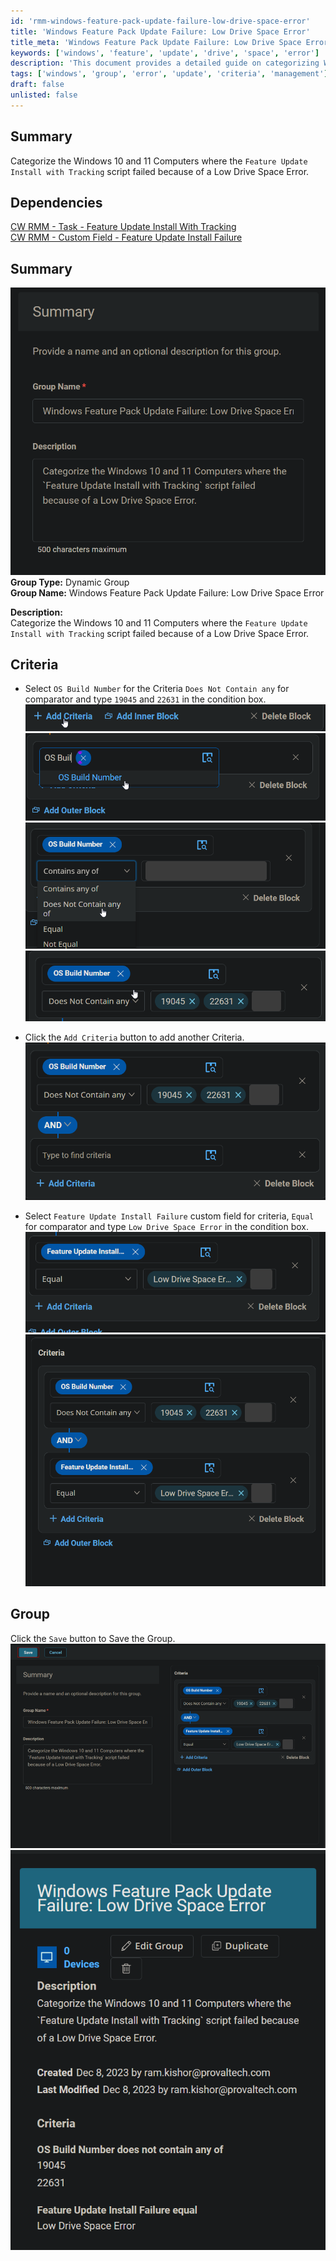 ```yaml
---
id: 'rmm-windows-feature-pack-update-failure-low-drive-space-error'
title: 'Windows Feature Pack Update Failure: Low Drive Space Error'
title_meta: 'Windows Feature Pack Update Failure: Low Drive Space Error'
keywords: ['windows', 'feature', 'update', 'drive', 'space', 'error']
description: 'This document provides a detailed guide on categorizing Windows 10 and 11 computers where the Feature Update Install with Tracking script failed due to a Low Drive Space Error. It outlines the necessary criteria and steps for creating a dynamic group to manage these failures effectively.'
tags: ['windows', 'group', 'error', 'update', 'criteria', 'management']
draft: false
unlisted: false
---
```

## Summary

Categorize the Windows 10 and 11 Computers where the `Feature Update Install with Tracking` script failed because of a Low Drive Space Error.

## Dependencies

[CW RMM - Task - Feature Update Install With Tracking](https://proval.itglue.com/DOC-5078775-12947845)  
[CW RMM - Custom Field - Feature Update Install Failure](https://proval.itglue.com/DOC-5078775-14592254)

## Summary

![Image](../../../static/img/Windows-Feature-Pack-Update-Failure-Low-Drive-Space-Error/image_1.png)  
**Group Type:** Dynamic Group  
**Group Name:** Windows Feature Pack Update Failure: Low Drive Space Error  

**Description:**  
Categorize the Windows 10 and 11 Computers where the `Feature Update Install with Tracking` script failed because of a Low Drive Space Error.

## Criteria

- Select `OS Build Number` for the Criteria `Does Not Contain any` for comparator and type `19045` and `22631` in the condition box.  
![Image](../../../static/img/Windows-Feature-Pack-Update-Failure-Low-Drive-Space-Error/image_2.png)  
![Image](../../../static/img/Windows-Feature-Pack-Update-Failure-Low-Drive-Space-Error/image_3.png)  
![Image](../../../static/img/Windows-Feature-Pack-Update-Failure-Low-Drive-Space-Error/image_4.png)  
![Image](../../../static/img/Windows-Feature-Pack-Update-Failure-Low-Drive-Space-Error/image_5.png)  

- Click the `Add Criteria` button to add another Criteria.  
![Image](../../../static/img/Windows-Feature-Pack-Update-Failure-Low-Drive-Space-Error/image_6.png)  

- Select `Feature Update Install Failure` custom field for criteria, `Equal` for comparator and type `Low Drive Space Error` in the condition box.  
![Image](../../../static/img/Windows-Feature-Pack-Update-Failure-Low-Drive-Space-Error/image_7.png)  
![Image](../../../static/img/Windows-Feature-Pack-Update-Failure-Low-Drive-Space-Error/image_8.png)  

## Group

Click the `Save` button to Save the Group.  
![Image](../../../static/img/Windows-Feature-Pack-Update-Failure-Low-Drive-Space-Error/image_9.png)  
![Image](../../../static/img/Windows-Feature-Pack-Update-Failure-Low-Drive-Space-Error/image_10.png)  



